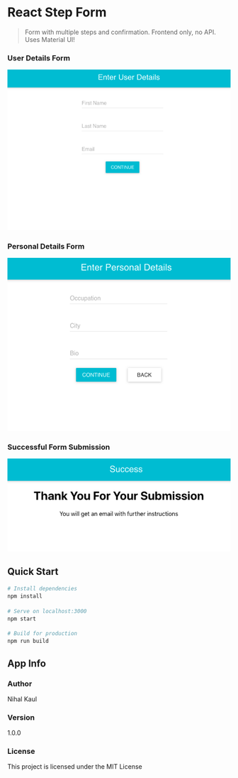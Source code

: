 # React Step Form

> Form with multiple steps and confirmation. Frontend only, no API. Uses Material UI!

### User Details Form

![](1.png)

### Personal Details Form

![](2.png)

### Successful Form Submission

![](3.png)

## Quick Start

```bash
# Install dependencies
npm install

# Serve on localhost:3000
npm start

# Build for production
npm run build
```

## App Info

### Author

Nihal Kaul

### Version

1.0.0

### License

This project is licensed under the MIT License
